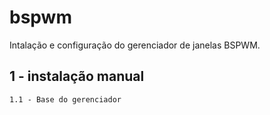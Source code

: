 # bspwm
Intalação e configuração do gerenciador de janelas BSPWM.

## 1 - instalação manual 
```
1.1 - Base do gerenciador

```

